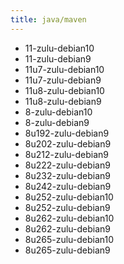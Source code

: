 ```yaml
---
title: java/maven
---
```

- 11-zulu-debian10
- 11-zulu-debian9
- 11u7-zulu-debian10
- 11u7-zulu-debian9
- 11u8-zulu-debian10
- 11u8-zulu-debian9
- 8-zulu-debian10
- 8-zulu-debian9
- 8u192-zulu-debian9
- 8u202-zulu-debian9
- 8u212-zulu-debian9
- 8u222-zulu-debian9
- 8u232-zulu-debian9
- 8u242-zulu-debian9
- 8u252-zulu-debian10
- 8u252-zulu-debian9
- 8u262-zulu-debian10
- 8u262-zulu-debian9
- 8u265-zulu-debian10
- 8u265-zulu-debian9
